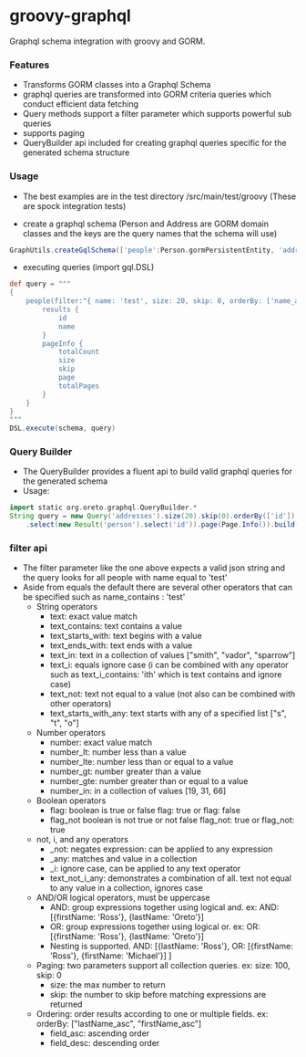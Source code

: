 # groovy-graphql
Graphql schema integration with groovy and GORM.

### Features
* Transforms GORM classes into a Graphql Schema
* graphql queries are transformed into GORM criteria queries which conduct efficient data fetching
* Query methods support a filter parameter which supports powerful sub queries
* supports paging
* QueryBuilder api included for creating graphql queries specific for the generated schema structure

### Usage
- The best examples are in the test directory /src/main/test/groovy (These are spock integration tests)

- create a graphql schema (Person and Address are GORM domain classes and the keys are the query names that the schema will use)
```groovy
GraphUtils.createGqlSchema(['people':Person.gormPersistentEntity, 'addresses': Address.gormPersistentEntity])
```
- executing queries (import gql.DSL)
```groovy
def query = """
{
	people(filter:"{ name: 'test', size: 20, skip: 0, orderBy: ['name_asc']}") {
		results {
			id
			name
		}
		pageInfo {
			totalCount
			size
			skip
			page
			totalPages
		}
	}
}
"""
DSL.execute(schema, query)
```

### Query Builder
* The QueryBuilder provides a fluent api to build valid graphql queries for the generated schema
* Usage:
```groovy
import static org.oreto.graphql.QueryBuilder.*
String query = new Query('addresses').size(20).skip(0).orderBy(['id']).select('id', 'line1')
    .select(new Result('person').select('id')).page(Page.Info()).build()
```

### filter api
- The filter parameter like the one above expects a valid json string and the query looks for all people with name equal to 'test'
- Aside from equals the default there are several other operators that can be specified such as name_contains : 'test'
  * String operators
    * text: exact value match
    * text_contains: text contains a value
    * text_starts_with: text begins with a value
    * text_ends_with: text ends with a value
    * text_in: text in a collection of values ["smith", "vador", "sparrow"]
    * text_i: equals ignore case (i can be combined with any operator such as text_i_contains: 'ith' which is text contains and ignore case)
    * text_not: text not equal to a value (not also can be combined with other operators)
    * text_starts_with_any: text starts with any of a specified list ["s", "t", "o"]
  * Number operators
    * number: exact value match
    * number_lt: number less than a value
    * number_lte: number less than or equal to a value
    * number_gt: number greater than a value
    * number_gte: number greater than or equal to a value
    * number_in: in a collection of values [19, 31, 66]
  * Boolean operators
    * flag: boolean is true or false flag: true or flag: false
    * flag_not boolean is not true or not false flag_not: true or flag_not: true
  * not, i, and any operators
    * _not: negates expression: can be applied to any expression
    * _any: matches and value in a collection
    * _i: ignore case, can be applied to any text operator
    * text_not_i_any: demonstrates a combination of all. text not equal to any value in a collection, ignores case
  * AND/OR logical operators, must be uppercase
    * AND: group expressions together using logical and. ex: AND: [{firstName: 'Ross'}, {lastName: 'Oreto'}]
    * OR: group expressions together using logical or. ex: OR: [{firstName: 'Ross'}, {lastName: 'Oreto'}]
    * Nesting is supported. AND: [{lastName: 'Ross'}, OR: [{firstName: 'Ross'}, {firstName: 'Michael'}] ]
  * Paging: two parameters support all collection queries. ex: size: 100, skip: 0
    * size: the max number to return
    * skip: the number to skip before matching expressions are returned
  * Ordering: order results according to one or multiple fields. ex: orderBy: ["lastName_asc", "firstName_asc"]
    * field_asc: ascending order
    * field_desc: descending order
